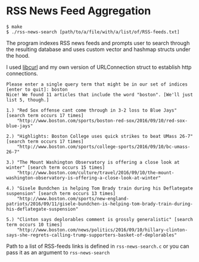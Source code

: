# RSS News Feed Aggregation

```
$ make
$ ./rss-news-search [path/to/a/file/with/a/list/of/RSS-feeds.txt]
```

The program indexes RSS news feeds and prompts user to search through the resulting database and uses custom vector and hashmap structs under the hood.

I used [libcurl](https://curl.haxx.se/libcurl/) and my own version of URLConnection struct to establish http connections.


```
Please enter a single query term that might be in our set of indices [enter to quit]: boston
Nice! We found 11 articles that include the word "boston". [We'll just list 5, though.]

1.) "Red Sox offense cant come through in 3-2 loss to Blue Jays" [search term occurs 17 times]
    "http://www.boston.com/sports/boston-red-sox/2016/09/10/red-sox-blue-jays"

2.) "Highlights: Boston College uses quick strikes to beat UMass 26-7" [search term occurs 17 times]
    "http://www.boston.com/sports/college-sports/2016/09/10/bc-umass-26-7"

3.) "The Mount Washington Observatory is offering a close look at winter" [search term occurs 15 times]
    "http://www.boston.com/culture/travel/2016/09/10/the-mount-washington-observatory-is-offering-a-close-look-at-winter"

4.) "Gisele Bundchen is helping Tom Brady train during his Deflategate suspension" [search term occurs 13 times]
    "http://www.boston.com/sports/new-england-patriots/2016/09/11/gisele-bundchen-is-helping-tom-brady-train-during-his-deflategate-suspension"

5.) "Clinton says deplorables comment is grossly generalistic" [search term occurs 10 times]
    "http://www.boston.com/news/politics/2016/09/10/hillary-clinton-says-she-regrets-calling-trump-supporters-basket-of-deplorables"

```

Path to a list of RSS-feeds links is defined in `rss-news-search.c` or you can pass it as an argument to `rss-news-search`

